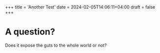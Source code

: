 +++
title = 'Another Test'
date = 2024-02-05T14:06:11+04:00
draft = false
+++

# A question?
Does it expose the guts to the whole world or not?